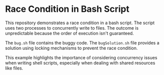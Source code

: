 # Race Condition in Bash Script

This repository demonstrates a race condition in a bash script.  The script uses two processes to concurrently write to files.  The outcome is unpredictable because the order of execution isn't guaranteed.

The `bug.sh` file contains the buggy code.  The `bugSolution.sh` file provides a solution using locking mechanisms to prevent the race condition.

This example highlights the importance of considering concurrency issues when writing shell scripts, especially when dealing with shared resources like files.